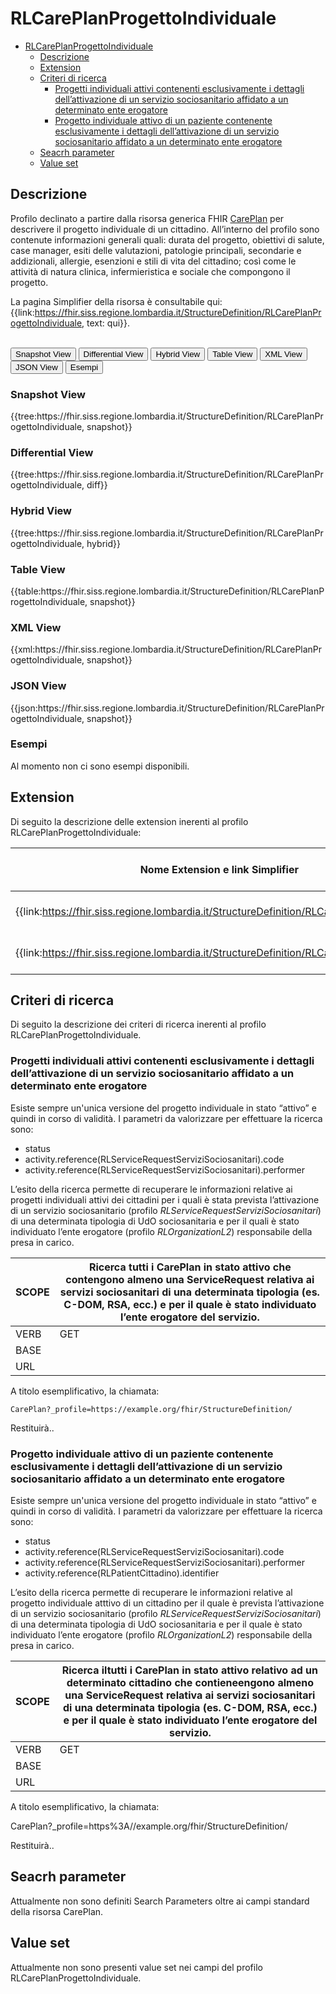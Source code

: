 # RLCarePlanProgettoIndividuale

- [RLCarePlanProgettoIndividuale](#rlcareplanprogettoindividuale)
  - [Descrizione](#descrizione)
  - [Extension](#extension)
  - [Criteri di ricerca](#criteri-di-ricerca)
    - [Progetti individuali attivi contenenti esclusivamente i dettagli dell’attivazione di un servizio sociosanitario affidato a un determinato ente erogatore](#progetti-individuali-attivi-contenenti-esclusivamente-i-dettagli-dellattivazione-di-un-servizio-sociosanitario-affidato-a-un-determinato-ente-erogatore)
    - [Progetto individuale attivo di un paziente contenente esclusivamente i dettagli dell’attivazione di un servizio sociosanitario affidato a un determinato ente erogatore](#progetto-individuale-attivo-di-un-paziente-contenente-esclusivamente-i-dettagli-dellattivazione-di-un-servizio-sociosanitario-affidato-a-un-determinato-ente-erogatore)
  - [Seacrh parameter](#seacrh-parameter)
  - [Value set](#value-set)


## Descrizione

Profilo declinato a partire dalla risorsa generica FHIR [CarePlan](http://hl7.org/fhir/R4/careplan.html) per descrivere il progetto individuale di un cittadino. All’interno del profilo sono contenute informazioni generali quali: durata del progetto, obiettivi di salute, case manager, esiti delle valutazioni, patologie principali, secondarie e addizionali, allergie, esenzioni e stili di vita del cittadino; così come le attività di natura clinica, infermieristica e sociale che compongono il progetto. 

La pagina Simplifier della risorsa è consultabile qui: {{link:https://fhir.siss.regione.lombardia.it/StructureDefinition/RLCarePlanProgettoIndividuale, text: qui}}.

<br>
<div class="tab">
 <button class="tablinks active" onclick="openTab(event, 'Snapshot View')">Snapshot View</button>
  <button class="tablinks" onclick="openTab(event, 'Differential View')">Differential View</button>
  <button class="tablinks" onclick="openTab(event, 'Hybrid View')">Hybrid View</button>
   <button class="tablinks" onclick="openTab(event, 'Table View')">Table View</button>
   <button class="tablinks" onclick="openTab(event, 'XML View')">XML View</button>
  <button class="tablinks" onclick="openTab(event, 'JSON View')">JSON View</button>
  <button class="tablinks" onclick="openTab(event, 'Esempi')">Esempi</button>
</div>

<div id="Snapshot View" class="tabcontent" style="display:block">
  <h3>Snapshot View</h3>
{{tree:https://fhir.siss.regione.lombardia.it/StructureDefinition/RLCarePlanProgettoIndividuale, snapshot}}
</div>

<div id="Differential View" class="tabcontent">
  <h3>Differential View</h3>
{{tree:https://fhir.siss.regione.lombardia.it/StructureDefinition/RLCarePlanProgettoIndividuale, diff}}
</div>

<div id="Hybrid View" class="tabcontent">
  <h3>Hybrid View</h3>
{{tree:https://fhir.siss.regione.lombardia.it/StructureDefinition/RLCarePlanProgettoIndividuale, hybrid}}
</div>

<div id="Table View" class="tabcontent">
  <h3>Table View</h3>
{{table:https://fhir.siss.regione.lombardia.it/StructureDefinition/RLCarePlanProgettoIndividuale, snapshot}}
</div>

<div id="XML View" class="tabcontent">
  <h3>XML View</h3>
{{xml:https://fhir.siss.regione.lombardia.it/StructureDefinition/RLCarePlanProgettoIndividuale, snapshot}}
</div>

<div id="JSON View" class="tabcontent">
  <h3>JSON View</h3>
{{json:https://fhir.siss.regione.lombardia.it/StructureDefinition/RLCarePlanProgettoIndividuale, snapshot}}
</div>

<div id="Esempi" class="tabcontent">
  <h3>Esempi</h3>
Al momento non ci sono esempi disponibili.
<br>
</div>

<!-- ===================================================FINE SEZIONE=================================================== -->


## Extension
Di seguito la descrizione delle extension inerenti al profilo RLCarePlanProgettoIndividuale:

| Nome   Extension e link Simplifier | Nome campo esteso | Descrizione | Contesto |
|---|---|---|---|
| {{link:https://fhir.siss.regione.lombardia.it/StructureDefinition/RLCarePlanVersionePAI}} | VersionePAI | Versione del progetto individuale | CarePlan |
| {{link:https://fhir.siss.regione.lombardia.it/StructureDefinition/RLCarePlanEsenzioni}} | Esenzioni | Esenzioni relative al cittadino | CarePlan |

<!-- ===================================================FINE SEZIONE=================================================== -->

## Criteri di ricerca

Di seguito la descrizione dei criteri di ricerca inerenti al profilo RLCarePlanProgettoIndividuale.

###	Progetti individuali attivi contenenti esclusivamente i dettagli dell’attivazione di un servizio sociosanitario affidato a un determinato ente erogatore
Esiste sempre un'unica versione del progetto individuale in stato “attivo” e quindi in corso di validità. 
I parametri da valorizzare per effettuare la ricerca sono:
- status
- activity.reference(RLServiceRequestServiziSociosanitari).code
- activity.reference(RLServiceRequestServiziSociosanitari).performer

L’esito della ricerca permette di recuperare le informazioni relative ai progetti individuali attivi dei cittadini per i quali è stata prevista l’attivazione di un servizio sociosanitario (profilo _RLServiceRequestServiziSociosanitari_) di una determinata tipologia di UdO sociosanitaria e per il quali è stato individuato l’ente erogatore (profilo _RLOrganizationL2_) responsabile della presa in carico.

|     SCOPE    |    Ricerca tutti i CarePlan in stato attivo che contengono almeno una ServiceRequest relativa ai servizi sociosanitari di una determinata tipologia (es. C-DOM, RSA, ecc.) e per il quale è stato individuato l’ente erogatore del servizio.     |
|---|---|
|     VERB    |     GET    |
|     BASE    |          |
|     URL    |          |

A titolo esemplificativo, la chiamata: 

    CarePlan?_profile=https://example.org/fhir/StructureDefinition/ 

Restituirà..

### Progetto individuale attivo di un paziente contenente esclusivamente i dettagli dell’attivazione di un servizio sociosanitario affidato a un determinato ente erogatore
Esiste sempre un'unica versione del progetto individuale in stato “attivo” e quindi in corso di validità. 
I parametri da valorizzare per effettuare la ricerca sono:
- status
- activity.reference(RLServiceRequestServiziSociosanitari).code
- activity.reference(RLServiceRequestServiziSociosanitari).performer
- activity.reference(RLPatientCittadino).identifier

L’esito della ricerca permette di recuperare le informazioni relative al progetto individuale atttivo di un cittadino per il quale è prevista l’attivazione di un servizio sociosanitario (profilo _RLServiceRequestServiziSociosanitari_) di una determinata tipologia di UdO sociosanitaria e per il quale è stato individuato l’ente erogatore (profilo _RLOrganizationL2_) responsabile della presa in carico.

|     SCOPE    |     Ricerca iltutti i CarePlan in stato attivo relativo ad un determinato cittadino che   contieneengono almeno una ServiceRequest   relativa ai servizi sociosanitari di una determinata tipologia (es. C-DOM,   RSA, ecc.) e per il quale è stato individuato l’ente erogatore del servizio.     |
|---|---|
|     VERB    |     GET    |
|     BASE    |          |
|     URL    |          |

A titolo esemplificativo, la chiamata:

  CarePlan?_profile=https%3A//example.org/fhir/StructureDefinition/ 

Restituirà..

<!-- ===================================================FINE SEZIONE=================================================== -->

## Seacrh parameter

Attualmente non sono definiti Search Parameters oltre ai campi standard della risorsa CarePlan.

<!-- ===================================================FINE SEZIONE=================================================== -->

## Value set

Attualmente non sono presenti value set nei campi del profilo RLCarePlanProgettoIndividuale.

<br>
